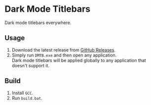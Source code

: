 # Dark Mode Titlebars

Dark mode titlebars everywhere.

## Usage

1. Download the latest release from [GitHub Releases](https://github.com/Aetopia/Dark-Mode-Titlebars/releases/latest).
2. Simply run `DMTB.exe` and then open any application.  
    Dark mode titlebars will be applied globally to any application that doesn't support it.

## Build

1. Install `GCC`.
2. Run `build.bat`.
